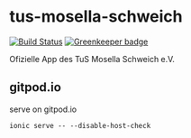 # tus-mosella-schweich
[![Build Status](https://travis-ci.org/timoreichert/tus-mosella-schweich.svg?branch=master)](https://travis-ci.org/timoreichert/tus-mosella-schweich) [![Greenkeeper badge](https://badges.greenkeeper.io/timoreichert/tus-mosella-schweich.svg)](https://greenkeeper.io/)

Ofizielle App des TuS Mosella Schweich e.V.

## gitpod.io

serve on gitpod.io
```
ionic serve -- --disable-host-check
```
